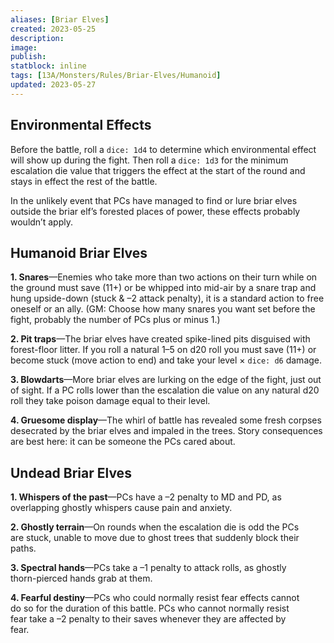 ```yaml
---
aliases: [Briar Elves]
created: 2023-05-25
description: 
image: 
publish: 
statblock: inline
tags: [13A/Monsters/Rules/Briar-Elves/Humanoid]
updated: 2023-05-27
---
```


## Environmental Effects

Before the battle, roll a `dice: 1d4` to determine which environmental effect will show up during the fight. Then roll a `dice: 1d3` for the minimum escalation die value that triggers the effect at the start of the round and stays in effect the rest of the battle.

In the unlikely event that PCs have managed to find or lure briar elves outside the briar elf’s forested places of power, these effects probably wouldn’t apply.

## Humanoid Briar Elves

**1. Snares**—Enemies who take more than two actions on their turn while on the ground must save (11+) or be whipped into mid-air by a snare trap and hung upside-down (stuck & –2 attack penalty), it is a standard action to free oneself or an ally. (GM: Choose how many snares you want set before the fight, probably the number of PCs plus or minus 1.)

**2. Pit traps**—The briar elves have created spike-lined pits disguised with forest-floor litter. If you roll a natural 1–5 on d20 roll you must save (11+) or become stuck (move action to end) and take your level × `dice: d6` damage.

**3. Blowdarts**—More briar elves are lurking on the edge of the fight, just out of sight. If a PC rolls lower than the escalation die value on any natural d20 roll they take poison damage equal to their level.

**4. Gruesome display**—The whirl of battle has revealed some fresh corpses desecrated by the briar elves and impaled in the trees. Story consequences are best here: it can be someone the PCs cared about.

## Undead Briar Elves

**1. Whispers of the past**—PCs have a –2 penalty to MD and PD, as  
overlapping ghostly whispers cause pain and anxiety.

**2. Ghostly terrain**—On rounds when the escalation die is odd the PCs  
are stuck, unable to move due to ghost trees that suddenly block their  
paths.

**3. Spectral hands**—PCs take a –1 penalty to attack rolls, as ghostly  
thorn-pierced hands grab at them.

**4. Fearful destiny**—PCs who could normally resist fear effects cannot  
do so for the duration of this battle. PCs who cannot normally resist  
fear take a –2 penalty to their saves whenever they are affected by  
fear.
